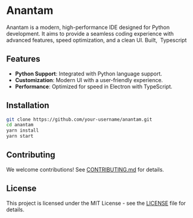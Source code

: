 # Anantam

Anantam is a modern, high-performance IDE designed for Python development. It aims to provide a seamless coding experience with advanced features, speed optimization, and a clean UI. Built,  Typescript

## Features

- **Python Support**: Integrated with Python language support.
- **Customization**: Modern UI with a user-friendly experience.
- **Performance**: Optimized for speed in Electron with TypeScript.

## Installation

```sh
git clone https://github.com/your-username/anantam.git
cd anantam
yarn install
yarn start
```

## Contributing

We welcome contributions! See [CONTRIBUTING.md](CONTRIBUTING.md) for details.

## License

This project is licensed under the MIT License - see the [LICENSE](LICENSE) file for details.

